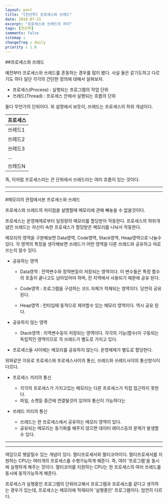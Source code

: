 ```yaml
---
layout: post
title: "[전산학] 프로세스와 쓰레드"
date: 2018-07-31
excerpt: "프로세스와 쓰레드의 차이"
tags: [전산학]
comments: false
sitemap :
changefreq : daily
priority : 1.0
---
```


##프로세스와 쓰레드

예전부터 프로세스와 쓰레드를 혼동하는 경우를 많이 봤다. 사실 둘은 같기도하고 다르기도 하다
일단 각각의 간단한 정의에 대해서 살펴보자.

 - 프로세스(Process) : 실행되는 프로그램의 작업 단위
 - 쓰레드(Thread) : 프로세스 안에서 실행되는 흐름의 단위

둘다 무언가의 단위이다. 위 설명에서 보듯이, 쓰레드는 프로세스의 하위 개념이다.


|<center>프로세스</center>|
|---
|쓰레드1|
|쓰레드2|
|쓰레드3|
|...|
|쓰레드N|

즉, 이처럼 프로세스라는 큰 단위에서 쓰레드라는 여러 흐름이 있는 것이다.

---
---
#메모리의 관점에서본 프로세스와 쓰레드

프로세스와 쓰레드의 차이점을 설명할때 메모리에 관해 빼놓을 수 없을것이다.

프로세스는 운영체제로부터 일정량의 메모리를 할당받아 작동한다. 프로세스의 하위개념인
쓰레드는 자신이 속한 프로세스가 할당받은 메모리를 나눠서 작동한다.

메모리의 영역을 구분해보면 Data영역, Code영역, Stack영역, Heap영역으로 나눌수 있다.
각 영역의 특징을 생각해보면 쓰레드가 어떤 영역을 다른 쓰레드와 공유하고 따로 쓰는지
알수 있다.

- 공유하는 영역

  - Data영역 : 전역변수와 정적변등이 저장되는 영역이다. 이 변수들은 특정 함수의
  호출이 끝나고도 남아있어야 하며, 전 지역에서 사용되기 때문에 공유 된다.

  - Code영역 : 프로그램을 구성하는 코드 자체가 적재되는 영역이다. 당연히 공유 된다.

  - Heap영역 : 런타임때 동적으로 제어할수 있는 메모리 영역이다. 역시 공유 된다.


- 공유하지 않는 영역

  - Stack영역 : 지역변수등이 저장되는 영역이다. 각각의 기능(함수)이 구동되는
  독립적인 영역이므로 각 쓰레드가 별도로 가지고 있다.

- 프로세스들 사이에는 메모리를 공유하지 않는다. 운영체제가 별도로 할당한다.

위와같은 이유로 프로세스와 프로세스사이의 통신, 쓰레드와 쓰레드사이의 통신방식이 다르다.

- 프로세스 끼리의 통신

  - 각각의 프로세스가 가지고있는 메모리는 다른 프로세스가 직접 접근하지 못한다.
  - 파일, 소켓등 중간에 연결될것이 있어야 통신이 가능하다는
- 쓰레드 끼리의 통신

  - 쓰레드는 한 프로세스에서 공유하는 메모리 영역이 있다.
  - 공유되는 메모리는 동기화를 해주지 않으면 데이터 레이스등의 문제가 발생할수 있다.

---
---
여담으로 헷갈릴수 있는 개념이 있다. 멀티프로세서와 멀티코어이다.
멀티프로세서를 지원하는 CPU는 여러개의 프로세스를 수행가능하게 해준다.
즉, 여러 '프로그램'을 동시에 실행하게 해주는 것이다.
멀티코어를 지원하는 CPU는 한 프로세스의 여러 쓰레드를 동시에 동작가능하게 해준다.

프로세스가 실행중인 프로그램의 단위라고해서 프로그램과 프로세스를 같다고 생각하는
경우가 있는데, 프로세스는 메모리에 적재되어 '실행중인' 프로그램이다. 엄연히 다르다.
